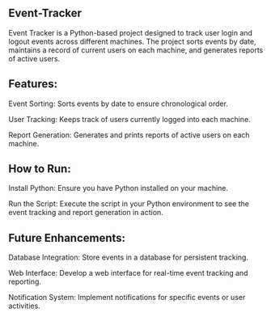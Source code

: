 ## Event-Tracker
Event Tracker is a Python-based project designed to track user login and logout events across different machines. The project sorts events by date, maintains a record of current users on each machine, and generates reports of active users.

## Features:

Event Sorting: Sorts events by date to ensure chronological order.

User Tracking: Keeps track of users currently logged into each machine.

Report Generation: Generates and prints reports of active users on each machine.

## How to Run:

Install Python: Ensure you have Python installed on your machine.

Run the Script: Execute the script in your Python environment to see the event tracking and report generation in action.

##      Future Enhancements:

Database Integration: Store events in a database for persistent tracking.

Web Interface: Develop a web interface for real-time event tracking and reporting.

Notification System: Implement notifications for specific events or user activities.
